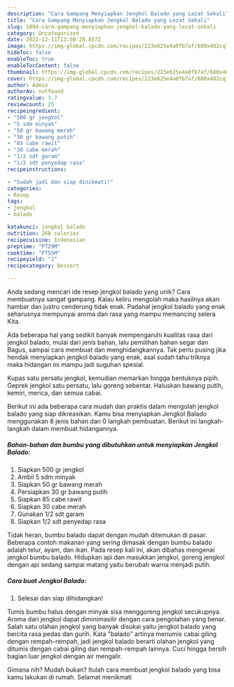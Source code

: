 ```yaml
---
description: "Cara Gampang Menyiapkan Jengkol Balado yang Lezat Sekali"
title: "Cara Gampang Menyiapkan Jengkol Balado yang Lezat Sekali"
slug: 1894-cara-gampang-menyiapkan-jengkol-balado-yang-lezat-sekali
category: Uncategorized
date: 2022-12-11T13:50:28.857Z
image: https://img-global.cpcdn.com/recipes/223e625e4a0fb7af/680x482cq70/jengkol-balado-foto-resep-utama.jpg
hideToc: false
enableToc: true
enableTocContent: false
thumbnail: https://img-global.cpcdn.com/recipes/223e625e4a0fb7af/680x482cq70/jengkol-balado-foto-resep-utama.jpg
cover: https://img-global.cpcdn.com/recipes/223e625e4a0fb7af/680x482cq70/jengkol-balado-foto-resep-utama.jpg
author: Admin
authorAv: notfound
ratingvalue: 3.7
reviewcount: 25
recipeingredient:
- "500 gr jengkol"
- "5 sdm minyak"
- "50 gr bawang merah"
- "30 gr bawang putih"
- "85 cabe rawit"
- "30 cabe merah"
- "1/2 sdt garam"
- "1/2 sdt penyedap rasa"
recipeinstructions:

- "Sudah jadi dan siap dinikmati!"
categories:
- Resep
tags:
- jengkol
- balado

katakunci: jengkol balado 
nutrition: 268 calories
recipecuisine: Indonesian
preptime: "PT29M"
cooktime: "PT55M"
recipeyield: "1"
recipecategory: Dessert

---
```





Anda sedang mencari ide resep jengkol balado yang unik? Cara membuatnya sangat gampang. Kalau keliru mengolah maka hasilnya akan hambar dan justru cenderung tidak enak. Padahal jengkol balado yang enak seharusnya mempunyai aroma dan rasa yang mampu memancing selera Kita.





Ada beberapa hal yang sedikit banyak mempengaruhi kualitas rasa dari jengkol balado, mulai dari jenis bahan, lalu pemilihan bahan segar dan Bagus, sampai cara membuat dan menghidangkannya. Tak perlu pusing jika hendak menyiapkan jengkol balado yang enak,      asal sudah tahu triknya maka hidangan ini mampu jadi suguhan spesial.














Kupas satu persatu jengkol, kemudian memarkan hingga bentuknya pipih. Geprek jengkol satu persatu, lalu goreng sebentar. Haluskan bawang putih, kemiri, merica, dan semua cabai.






Berikut ini ada beberapa cara mudah dan praktis dalam mengolah jengkol balado yang siap dikreasikan. Kamu bisa menyiapkan Jengkol Balado menggunakan 8 jenis bahan dan 0 langkah pembuatan. Berikut ini langkah-langkah dalam membuat hidangannya.

<!--inarticleads1-->

##### Bahan-bahan dan bumbu yang dibutuhkan untuk menyiapkan Jengkol Balado:

1. Siapkan 500 gr jengkol
1. Ambil 5 sdm minyak
1. Siapkan 50 gr bawang merah
1. Persiapkan 30 gr bawang putih
1. Siapkan 85 cabe rawit
1. Siapkan 30 cabe merah
1. Gunakan 1/2 sdt garam
1. Siapkan 1/2 sdt penyedap rasa


Tidak heran, bumbu balado dapat dengan mudah ditemukan di pasar. Beberapa contoh makanan yang sering dimasak dengan bumbu balado adalah telur, ayam, dan ikan. Pada resep kali ini, akan dibahas mengenai jengkol bumbu balado. Hidupkan api dan masukkan jengkol, goreng jengkol dengan api sedang sampai matang yaitu berubah warna menjadi putih. 

<!--inarticleads2-->

##### Cara buat Jengkol Balado:


1. Selesai dan siap dihidangkan!

Tumis bumbu halus dengan minyak sisa menggoreng jengkol secukupnya. Aroma dari jengkol dapat diminimasilir dengan cara pengolahan yang benar. Salah satu olahan jengkol yang banyak disukai yaitu jengkol balado yang bercita rasa pedas dan gurih. Kata &#34;balado&#34; artinya menumis cabai giling dengan rempah-rempah, jadi jengkol balado berarti olahan jengkol yang ditumis dengan cabai giling dan rempah-rempah lainnya. Cuci hingga bersih bagian luar jengkol dengan air mengalir. 

Gimana nih? Mudah bukan? Itulah cara membuat jengkol balado yang bisa kamu lakukan di rumah. Selamat menikmati
